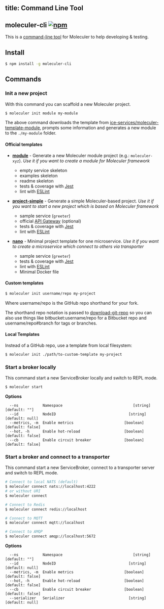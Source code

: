 title: Command Line Tool
---

## moleculer-cli [![npm](https://img.shields.io/npm/v/moleculer-cli.svg?maxAge=3600)](https://www.npmjs.com/package/moleculer-cli)
This is a [command-line tool](https://github.com/ice-services/moleculer-cli) for Moleculer to help developing & testing.

## Install

``` bash
$ npm install -g moleculer-cli
```

## Commands

### Init a new project
With this command you can scaffold a new Moleculer project.

``` bash
$ moleculer init module my-module
```
The above command downloads the template from [ice-services/moleculer-template-module](https://github.com/ice-services/moleculer-template-module), prompts some information and generates a new module to the `./my-module` folder.

#### Official templates

* [**module**](https://github.com/ice-services/moleculer-template-module) - Generate a new Moleculer module project (e.g.: `moleculer-xyz`). *Use it if you want to create a module for Moleculer framework*
	* empty service skeleton
	* examples skeleton
	* readme skeleton
	* tests & coverage with [Jest](http://facebook.github.io/jest/)
	* lint with [ESLint](http://eslint.org/)


* [**project-simple**](https://github.com/ice-services/moleculer-template-project-simple) - Generate a simple Moleculer-based project. *Use it if you want to start a new project which is based on Moleculer framework*
	* sample service (`greeter`)
	* official [API Gateway](https://github.com/ice-services/moleculer-web) (optional)
	* tests & coverage with [Jest](http://facebook.github.io/jest/)
	* lint with [ESLint](http://eslint.org/)


* [**nano**](https://github.com/ice-services/moleculer-template-nano) - Minimal project template for one microservice. *Use it if you want to create a microservice which connect to others via transporter*
	* sample service (`greeter`)
	* tests & coverage with [Jest](http://facebook.github.io/jest/)
	* lint with [ESLint](http://eslint.org/)
	* Minimal Docker file

#### Custom templates

``` bash
$ moleculer init username/repo my-project
```
Where username/repo is the GitHub repo shorthand for your fork.

The shorthand repo notation is passed to [download-git-repo](https://github.com/flipxfx/download-git-repo) so you can also use things like bitbucket:username/repo for a Bitbucket repo and username/repo#branch for tags or branches.

#### Local Templates

Instead of a GitHub repo, use a template from local filesystem:
``` bash
$ moleculer init ./path/to-custom-template my-project
```

### Start a broker locally
This command start a new ServiceBroker locally and switch to REPL mode.
```bash
$ moleculer start
```

**Options**
```
  --ns           Namespace                                [string] [default: ""]
  --id           NodeID                                 [string] [default: null]
  --metrics, -m  Enable metrics                       [boolean] [default: false]
  --hot, -h      Enable hot-reload                    [boolean] [default: false]
  --cb           Enable circuit breaker               [boolean] [default: false]
```

### Start a broker and connect to a transporter
This command start a new ServiceBroker, connect to a transporter server and switch to REPL mode.
```bash
# Connect to local NATS (default)
$ moleculer connect nats://localhost:4222
# or without URI
$ moleculer connect

# Connect to Redis
$ moleculer connect redis://localhost

# Connect to MQTT
$ moleculer connect mqtt://localhost

# Connect to AMQP
$ moleculer connect amqp://localhost:5672
```

**Options**
```
  --ns           Namespace                                [string] [default: ""]
  --id           NodeID                                 [string] [default: null]
  --metrics, -m  Enable metrics                       [boolean] [default: false]
  --hot, -h      Enable hot-reload                    [boolean] [default: false]
  --cb           Enable circuit breaker               [boolean] [default: false]
  --serializer   Serializer                             [string] [default: null]
```
